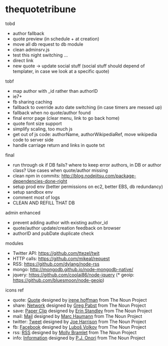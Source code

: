 thequotetribune
===============

tobd
* author fallback
* quote preview (in schedule + at creation)
* move all db request to db module
* clean adminsrv.js
* test this night switching
...
* direct link
* new quote -> update social stuff (social stuff should depend of templater, in case we look at a specific quote)

tobf
* map author with _id rather than authorID
* ie7+
* fb sharing caching
* fallback to override auto date switching (in case timers are messed up)
* fallback when no quote/author found
* final error page (clear menu, link to go back home)
* quote font size support
* simplify scaling, too much js
* get out of js code: authorName, authorWikipediaRef, move wikipedia code to server side
* handle carriage return and links in quote txt

final
* run through ok if DB fails? where to keep error authors, in DB or author class? Use cases when quote/author missing
* clean npm in commits: http://blog.nodejitsu.com/package-dependencies-done-right
* setup prod env (better permissions on ec2, better EBS, db redundancy)
* setup sandbox env
* comment most of logs
* CLEAN AND REFILL THAT DB

admin enhanced
* prevent adding author with existing author_id
* quote/author update/creation feedback on browser
* authorID and pubDate duplicate check


modules
* Twitter API: https://github.com/ttezel/twit
* HTTP calls: https://github.com/mikeal/request
* RSS: https://github.com/dylang/node-rss
* mongo: http://mongodb.github.io/node-mongodb-native/
* jquery: https://github.com/coolaj86/node-jquery
(* geoip: https://github.com/bluesmoon/node-geoip)

icons ref
* quote: <a href="http://thenounproject.com/noun/quote/#icon-No23118" target="_blank">Quote</a> designed by <a href="http://thenounproject.com/i" target="_blank">irene hoffman</a> from The Noun Project
* share: <a href="http://thenounproject.com/noun/network/#icon-No14269" target="_blank">Network</a> designed by <a href="http://thenounproject.com/gregpabst" target="_blank">Greg Pabst</a> from The Noun Project
* save: <a href="http://thenounproject.com/noun/paper-clip/#icon-No17647" target="_blank">Paper Clip</a> designed by <a href="http://thenounproject.com/tinyxl" target="_blank">Erin Standley</a> from The Noun Project
* mail: <a href="http://thenounproject.com/noun/mail/#icon-No994" target="_blank">Mail</a> designed by <a href="http://thenounproject.com/marchaumann" target="_blank">Marc Haumann</a> from The Noun Project
* twitter: <a href="http://thenounproject.com/noun/tweet/#icon-No16224" target="_blank">Tweet</a> designed by <a href="http://thenounproject.com/joe_harrison" target="_blank">Joe Harrison</a> from The Noun Project
* fb: <a href="http://thenounproject.com/noun/facebook/#icon-No20845" target="_blank">Facebook</a> designed by <a href="http://thenounproject.com/Luboš Volkov" target="_blank">Luboš Volkov</a> from The Noun Project
* rss: <a href="http://thenounproject.com/noun/rss/#icon-No16950" target="_blank">RSS</a> designed by <a href="http://thenounproject.com/mollybramlet" target="_blank">Molly Bramlet</a> from The Noun Project
* info: <a href="http://thenounproject.com/noun/information/#icon-No2824" target="_blank">Information</a> designed by <a href="http://thenounproject.com/somerandomdude" target="_blank">P.J. Onori</a> from The Noun Project